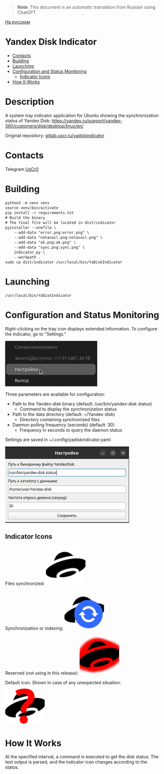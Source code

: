 > **Note**: This document is an automatic translation from Russian using ChatGPT. 

[На русском](README.md)

# Yandex Disk Indicator

- [Contacts](#contacts)
- [Building](#building)
- [Launching](#launching)
- [Configuration and Status Monitoring](#configuration-and-status-monitoring)
    - [Indicator Icons](#indicator-icons)
- [How It Works](#how-it-works)

# Description

A system tray indicator application for Ubuntu showing the synchronization status of Yandex Disk: https://yandex.ru/support/yandex-360/customers/disk/desktop/linux/en/

Original repository: [gitlab.uscr.ru/yadiskindicator](https://gitlab.uscr.ru/public-projects/yadiskindicator)

# Contacts

Telegram [UsCr0](https://t.me/UsCr0)

# Building

    python3 -m venv venv
    source venv/bin/activate
    pip install -r requirements.txt
    # Build the binary
    # The final file will be located in dist/indicator
    pyinstaller --onefile \
        --add-data "error.png:error.png" \
        --add-data "notavail.png:notavail.png" \
        --add-data "ok.png:ok.png" \
        --add-data "sync.png:sync.png" \
        indicator.py \
        --workpath .
    sudo cp dist/indicator /usr/local/bin/YaDiskIndicator

# Launching

    /usr/local/bin/YaDiskIndicator

# Configuration and Status Monitoring

Right-clicking on the tray icon displays extended information. To configure the indicator, go to "Settings."

![Menu](images/menu.png)

Three parameters are available for configuration:

- Path to the Yandex-disk binary (default: /usr/bin/yandex-disk status)
    - Command to display the synchronization status
- Path to the data directory (default: ~/Yandex-disk)
    - Directory containing synchronized files
- Daemon polling frequency (seconds) (default: 30)
    - Frequency in seconds to query the daemon status

Settings are saved in ~/.config/yadiskindicator.yaml

![Settings](images/settings.png)

## Indicator Icons

Files synchronized: ![ok](ok.png)

Synchronization or indexing: ![sync](sync.png)

Reserved (not using in this release): ![error](error.png)

Default icon. Shown in case of any unexpected situation: ![notavai](notavail.png)


# How It Works

At the specified interval, a command is executed to get the disk status. The text output is parsed, and the indicator icon changes according to the status.
